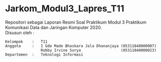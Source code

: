 # Jarkom_Modul3_Lapres_T11
Repositori sebagai Laporan Resmi Soal Praktikum Modul 3 Praktikum Komunikasi Data dan Jaringan Komputer 2020.\
Disusun oleh :
```
Kelompok    :   T11
Anggota     :   I Gde Made Bhaskara Jala Dhananjaya (05311840000007)
                Robby Irvine Surya                  (05311840000023)
Departemen  :   Teknologi Informasi
```
